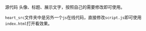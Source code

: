  源代码
头像、标题、展示文字，按照自己的需要修改即可使用。



`heart_src`文件夹中是另外一个`js`在线代码，直接修改`script.js`即可使用`index.html`打开看效果。
